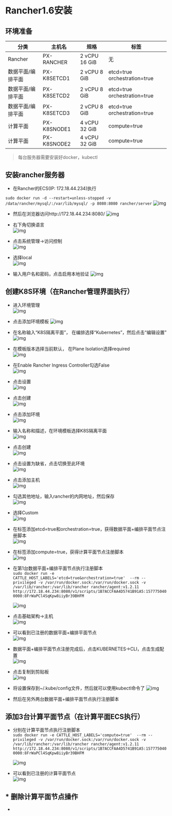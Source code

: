 # Rancher1.6安装
## 环境准备
| 分类 | 主机名 | 规格 | 标签 |
| --- | --- | --- | --- |
| Rancher | PX-RANCHER | 2 vCPU 16 GiB | 无 |
| 数据平面/编排平面 | PX-K8SETCD1 | 2 vCPU 8 GiB | etcd=true orchestration=true |
| 数据平面/编排平面 | PX-K8SETCD2 | 2 vCPU 8 GiB | etcd=true orchestration=true |
| 数据平面/编排平面 | PX-K8SETCD3 | 2 vCPU 8 GiB | etcd=true orchestration=true |
| 计算平面 | PX-K8SNODE1 | 4 vCPU 32 GiB | compute=true |
| 计算平面 | PX-K8SNODE2 | 4 vCPU 32 GiB | compute=true |

> 每台服务器需要安装好docker，kubectl 

## 安装rancher服务器
- 在Rancher的ECS(IP: 172.18.44.234)执行  

`sudo docker run -d --restart=unless-stopped -v /data/rancher/mysql/:/var/lib/mysql/ -p 8080:8080 rancher/server`
![img](images/rancher1.6/rancher-install.png)

- 然后在浏览器访问http://172.18.44.234:8080/
![img](images/rancher1.6/rancher-1.png)

- 右下角切换语言  
![img](images/rancher1.6/rancher-2.png)

- 点击系统管理->访问控制  
![img](images/rancher1.6/rancher-3.png)

- 选择local  
![img](images/rancher1.6/rancher-4.png)

- 输入用户名和密码，点击启用本地验证
![img](images/rancher1.6/rancher-5.png)

## 创建K8S环境（在Rancher管理界面执行）
- 进入环境管理  
![img](images/rancher1.6/rancher-6.png)

- 点击添加环境模板 
![img](images/rancher1.6/rancher-7.png)

- 在名称输入“K8S隔离平面”， 在编排选择“Kubernetes”，然后点击“编辑设置”  
![img](images/rancher1.6/rancher-8.png)

- 在模板版本选择当前默认， 在Plane Isolation选择required  
![img](images/rancher1.6/rancher-9.png)

- 在Enable Rancher Ingress Controller勾选False  
![img](images/rancher1.6/rancher-10.png)

- 点击设置  
![img](images/rancher1.6/rancher-11.png)

- 点击创建  
![img](images/rancher1.6/rancher-12.png)

- 点击添加环境  
![img](images/rancher1.6/rancher-13.png)

- 输入名称和描述，在环境模板选择K8S隔离平面  
![img](images/rancher1.6/rancher-14.png)

- 点击创建  
![img](images/rancher1.6/rancher-15.png)

- 点击设置为缺省，点击切换至此环境  
![img](images/rancher1.6/rancher-16.png)

- 点击添加主机  
![img](images/rancher1.6/rancher-17.png)

- 勾选其他地址，输入rancher的内网地址，然后保存  
![img](images/rancher1.6/rancher-18.png)

- 选择Custom  
![img](images/rancher1.6/rancher-19.png)

- 在标签添加etcd=true和orchestration=true，获得数据平面+编排平面节点注册脚本   
![img](images/rancher1.6/rancher-20.png)

- 在标签添加compute=true，获得计算平面节点注册脚本  
![img](images/rancher1.6/rancher-21.png)

- 在第1台数据平面+编排平面节点执行注册脚本    
    `sudo docker run -e CATTLE_HOST_LABELS='etcd=true&orchestration=true'  --rm --privileged -v /var/run/docker.sock:/var/run/docker.sock -v /var/lib/rancher:/var/lib/rancher rancher/agent:v1.2.11 http://172.18.44.234:8080/v1/scripts/1B7ACCFAA4D5741B91A5:1577750400000:8FrWaPCl4SqKpw8iiyBr39BHFM`
  
    ![img](images/rancher1.6/rancher-23.png)

- 点击基础架构->主机  
![img](images/rancher1.6/rancher-22.png)

- 可以看到已注册的数据平面+编排平面节点  
![img](images/rancher1.6/rancher-24.png)

- 数据平面+编排平面节点注册完成后，点击KUBERNETES->CLI，点击生成配置  
![img](images/rancher1.6/rancher-25.png)

- 点击复制到剪贴板  
![img](images/rancher1.6/rancher-26.png)

- 将设置保存到~/.kube/config文件，然后就可以使用kubectl命令了
![img](images/rancher1.6/rancher-27.png)

- 然后在另外两台数据平面+编排平面节点执行注册脚本 

## 添加3台计算平面节点（在计算平面ECS执行）
- 分别在计算平面节点执行注册脚本  
    `sudo docker run -e CATTLE_HOST_LABELS='compute=true'  --rm --privileged -v /var/run/docker.sock:/var/run/docker.sock -v /var/lib/rancher:/var/lib/rancher rancher/agent:v1.2.11 http://172.18.44.234:8080/v1/scripts/1B7ACCFAA4D5741B91A5:1577750400000:8FrWaPCl4SqKpw8iiyBr39BHFM`
    
    ![img](images/rancher1.6/rancher-28.png)

- 可以看到已注册的计算平面节点    
![img](images/rancher1.6/rancher-29.png)

## \* 删除计算平面节点操作
- 